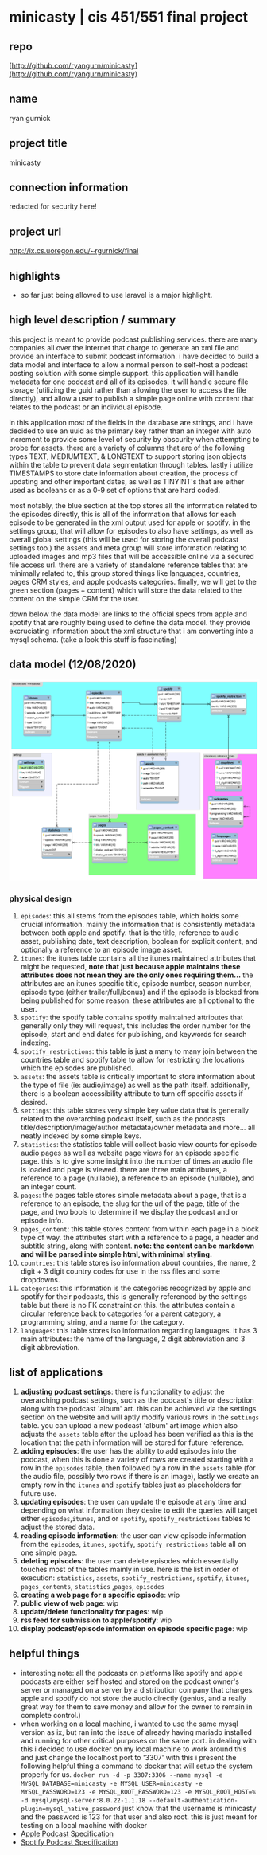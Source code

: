 # minicasty | cis 451/551 final project

## repo

[http://github.com/ryangurn/minicasty](http://github.com/ryangurn/minicasty)

## name

ryan gurnick

## project title

minicasty

## connection information

redacted for security here!

## project url

http://ix.cs.uoregon.edu/~rgurnick/final

## highlights
* so far just being allowed to use laravel is a major highlight.

## high level description / summary
this project is meant to provide podcast publishing services. there are many companies all over the internet that charge to generate an xml file and provide an interface to submit podcast information. i have decided to build a data model and interface to allow a normal person to self-host a podcast posting solution with some simple support. this application will handle metadata for one podcast and all of its episodes, it will handle secure file storage (utilizing the guid rather than allowing the user to access the file directly), and allow a user to publish a simple page online with content that relates to the podcast or an individual episode. 

in this application most of the fields in the database are strings, and i have decided to use an uuid as the primary key rather than an integer with auto increment to provide some level of security by obscurity when attempting to probe for assets. there are a variety of columns that are of the following types TEXT, MEDIUMTEXT, & LONGTEXT to support storing json objects within the table to prevent data segmentation through tables. lastly i utilize TIMESTAMPS to store date information about creation, the process of updating and other important dates, as well as TINYINT's that are either used as booleans or as a 0-9 set of options that are hard coded.  

most notably, the blue section at the top stores all the information related to the episodes directly, this is all of the information that allows for each episode to be generated in the xml output used for apple or spotify. in the settings group, that will allow for episodes to also have settings, as well as overall global settings (this will be used for storing the overall podcast settings too.) the assets and meta group will store information relating to uploaded images and mp3 files that will be accessible online via a secured file access url. there are a variety of standalone reference tables that are minimally related to, this group stored things like languages, countries, pages CRM styles, and apple podcasts categories. finally, we will get to the green section (pages + content) which will store the data related to the content on the simple CRM for the user. 

down below the data model are links to the official specs from apple and spotify that are roughly being used to define the data model. they provide excruciating information about the xml structure that i am converting into a mysql schema. (take a look this stuff is fascinating)

## data model (12/08/2020) 
![Model](model.png)

### physical design
1. `episodes`: this all stems from the episodes table, which holds some crucial information. mainly the information that is consistently metadata between both apple and spotify. that is the title, reference to audio asset, publishing date, text description, boolean for explicit content, and optionally a reference to an episode image asset.
2. `itunes`: the itunes table contains all the itunes maintained attributes that might be requested, **note that just because apple maintains these attributes does not mean they are the only ones requiring them...** the attributes are an itunes specific title, episode number, season number, episode type (either trailer/full/bonus) and if the episode is blocked from being published for some reason. these attributes are all optional to the user.
3. `spotify`: the spotify table contains spotify maintained attributes that generally only they will request, this includes the order number for the episode, start and end dates for publishing, and keywords for search indexing. 
4. `spotify_restrictions`: this table is just a many to many join between the countries table and spotify table to allow for restricting the locations which the episodes are published. 
5. `assets`: the assets table is critically important to store information about the type of file (ie: audio/image) as well as the path itself. additionally, there is a boolean accessibility attribute to turn off specific assets if desired. 
6. `settings`: this table stores very simple key value data that is generally related to the overarching podcast itself, such as the podcasts title/description/image/author metadata/owner metadata and more... all neatly indexed by some simple keys.
7. `statistics`: the statistics table will collect basic view counts for episode audio pages as well as website page views for an episode specific page. this is to give some insight into the number of times an audio file is loaded and page is viewed. there are three main attributes, a reference to a page (nullable), a reference to an episode (nullable), and an integer count.
8. `pages`: the pages table stores simple metadata about a page, that is a reference to an episode, the slug for the url of the page, title of the page, and two bools to determine if we display the podcast and or episode info.
9. `pages_content`: this table stores content from within each page in a block type of way. the attributes start with a reference to a page, a header and subtitle string, along with content. **note: the content can be markdown and will be parsed into simple html, with minimal styling.**
10. `countries`: this table stores iso information about countries, the name, 2 digit + 3 digit country codes for use in the rss files and some dropdowns.
11. `categories`: this information is the categories recognized by apple and spotify for their podcasts, this is generally referenced by the settings table but there is no FK constraint on this. the attributes contain a circular reference back to categories for a parent category, a programming string, and a name for the category.
12. `languages`: this table stores iso information regarding languages. it has 3 main attributes: the name of the language, 2 digit abbreviation and 3 digit abbreviation.

## list of applications
1. **adjusting podcast settings**: there is functionality to adjust the overarching podcast settings, such as the podcast's title or description along with the podcast 'album' art. this can be achieved via the settings section on the website and will aptly modify various rows in the `settings` table. you can upload a new podcast 'album' art image which also adjusts the `assets` table after the upload has been verified as this is the location that the path information will be stored for future reference.
2. **adding episodes**: the user has the ability to add episodes into the podcast, when this is done a variety of rows are created starting with a row in the `episodes` table, then followed by a row in the `assets` table (for the audio file, possibly two rows if there is an image), lastly we create an empty row in the `itunes` and `spotify` tables just as placeholders for future use.
3. **updating episodes**: the user can update the episode at any time and depending on what information they desire to edit the queries will target either `episodes`,`itunes`, and or `spotify`, `spotify_restrictions` tables to adjust the stored data.
4. **reading episode information**: the user can view episode information from the `episodes`, `itunes`, `spotify`, `spotify_restrictions` table all on one simple page.
5. **deleting episodes**: the user can delete episodes which essentially touches most of the tables mainly in use. here is the list in order of execution: `statistics`, `assets`, `spotify_restrictions`, `spotify`, `itunes`, `pages_contents`, `statistics` ,`pages`, `episodes`
6. **creating a web page for a specific episode**: wip
7. **public view of web page**: wip
8. **update/delete functionality for pages**: wip
9. **rss feed for submission to apple/spotify**: wip
10. **display podcast/episode information on episode specific page**: wip

## helpful things
* interesting note: all the podcasts on platforms like spotify and apple podcasts are either self hosted and stored on the podcast owner's server or managed on a server by a distribution company that charges. apple and spotify do not store the audio directly (genius, and a really great way for them to save money and allow for the owner to remain in complete control.)
* when working on a local machine, i wanted to use the same mysql version as ix, but ran into the issue of already having mariadb installed and running for other critical purposes on the same port. in dealing with this i decided to use docker on my local machine to work around this and just change the localhost port to '3307' with this i present the following helpful thing a command to docker that will setup the system properly for us. ```docker run -d -p 3307:3306 --name mysql -e MYSQL_DATABASE=minicasty -e MYSQL_USER=minicasty -e MYSQL_PASSWORD=123 -e MYSQL_ROOT_PASSWORD=123 -e MYSQL_ROOT_HOST=% -d mysql/mysql-server:8.0.22-1.1.18 --default-authentication-plugin=mysql_native_password``` just know that the username is minicasty and the password is 123 for that user and also root. this is just meant for testing on a local machine with docker
* [Apple Podcast Specification](https://help.apple.com/itc/podcasts_connect/#/itcb54353390)
* [Spotify Podcast Specification](https://podcasters.spotify.com/terms/Spotify_Podcast_Delivery_Specification_v1.6.pdf)

